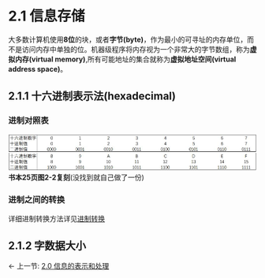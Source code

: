 # 2.1 信息存储

大多数计算机使用**8位**的块，或者**字节(byte)**，作为最小的可寻址的内存单位，而不是访问内存中单独的位。机器级程序将内存视为一个非常大的字节数组，称为**虚拟内存(virtual memory)**,所有可能地址的集合就称为**虚拟地址空间(virtual address space)**。

## 2.1.1 十六进制表示法(hexadecimal)
### 进制对照表

![进制对照表](./assets/hex-table.jpg)  
**书本25页图2-2复刻**(没找到就自己做了一份)  



### 进制之间的转换

详细进制转换方法详见[进制转换](./conversion.md)  

## 2.1.2 字数据大小



<p align="left">← 上一节: <a href="./2.0信息的表示和处理.md">2.0 信息的表示和处理</a> </p>

